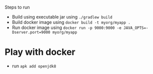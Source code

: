 Steps to run

- Build using executable jar using `./gradlew build`
- Build docker image using `docker build -t myorg/myapp .`
- Run docker image using `docker run -p 9000:9000 -e JAVA_OPTS=-Dserver.port=9000 myorg/myapp`

# Play with docker
- run `apk add openjdk8`